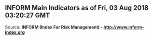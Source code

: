 ## INFORM Main Indicators as of Fri, 03 Aug 2018 03:20:27 GMT

Source: **INFORM (Index For Risk Management) - http://www.inform-index.org**